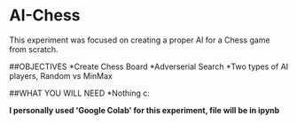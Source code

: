 # AI-Chess
This experiment was focused on creating a proper AI for a Chess game from scratch.


##OBJECTIVES
  *Create Chess Board
  *Adverserial Search
  *Two types of AI players, Random vs MinMax
  
 ##WHAT YOU WILL NEED
  *Nothing c:
  
 **I personally used 'Google Colab' for this experiment, file will be in ipynb** 
